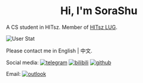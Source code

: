 <h1 align="center">Hi, I'm SoraShu</h1>

A CS student in HITsz. Member of [HITsz LUG](https://github.com/hitszlug). 

![User Stat](https://github-readme-stats.vercel.app/api?username=SoraShu&count_private=true&theme=github_dark&show_icons=true)

Please contact me in English | 中文. 

Social media:
[![telegram](https://img.shields.io/badge/telegram-2CA5E0?style=for-the-badge&logo=telegram&logoColor=white)](https://t.me/SoraShuCaina)
[![bilibili](https://img.shields.io/badge/bilibili-FB7299?style=for-the-badge&logo=bilibili&logoColor=white)](https://space.bilibili.com/356026906)
[![github](https://img.shields.io/badge/github-100000?style=for-the-badge&logo=github&logoColor=white)](https://github.com/SoraShu)

Email: [![outlook](https://img.shields.io/badge/sorashu@outlook-0078D4?style=for-the-badge&logo=microsoft-outlook&logoColor=white
)](mailto://sorashu@outlook.com)
